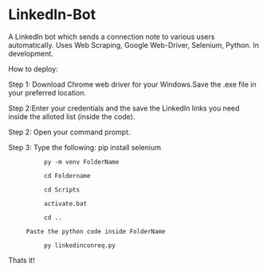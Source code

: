 # LinkedIn-Bot
A LinkedIn bot which sends a connection note to various users automatically.
Uses Web Scraping, Google Web-Driver, Selenium, Python.
In development.

How to deploy:
  
  Step 1: Download Chrome web driver for your Windows.Save the .exe file in your preferred location.
  
  Step 2:Enter your credentials and the save the LinkedIn links you need inside the alloted list (inside the code).
  
  Step 2: Open your command prompt.
  
  Step 3: Type the following:
              pip install selenium
              
              py -m venv FolderName
              
              cd Foldername
              
              cd Scripts
              
              activate.bat
              
              cd ..
              
         Paste the python code inside FolderName
         
              py linkedinconreq.py
              
  Thats it!
